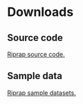 # Downloads
## Source code
[Riprap source code.](script.zip)
## Sample data
[Riprap sample datasets.](sample.zip)
